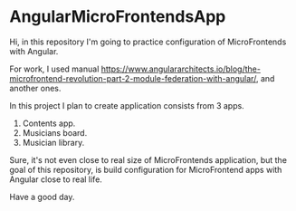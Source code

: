 # AngularMicroFrontendsApp

Hi, in this repository I'm going to practice configuration of MicroFrontends with Angular.

For work, I used
manual https://www.angulararchitects.io/blog/the-microfrontend-revolution-part-2-module-federation-with-angular/, and
another ones.

In this project I plan to create application consists from 3 apps.

1. Contents app.
2. Musicians board.
3. Musician library.

Sure, it's not even close to real size of MicroFrontends application, but the goal of this repository, is build
configuration for MicroFrontend apps with Angular close to real life.

Have a good day.
